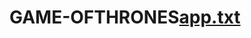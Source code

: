 # GAME-OFTHRONES[app.txt](https://github.com/MDALENOORHUSSAIN/GAME-OFTHRONES/files/7806350/app.txt)
